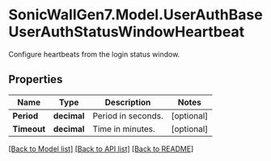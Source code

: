 # SonicWallGen7.Model.UserAuthBaseUserAuthStatusWindowHeartbeat
Configure heartbeats from the login status window.

## Properties

Name | Type | Description | Notes
------------ | ------------- | ------------- | -------------
**Period** | **decimal** | Period in seconds. | [optional] 
**Timeout** | **decimal** | Time in minutes. | [optional] 

[[Back to Model list]](../README.md#documentation-for-models) [[Back to API list]](../README.md#documentation-for-api-endpoints) [[Back to README]](../README.md)

